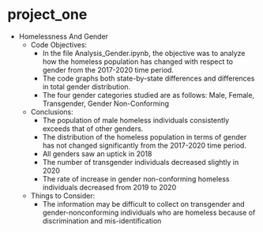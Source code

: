# project_one

- Homelessness And Gender
  - Code Objectives:
    - In the file Analysis_Gender.ipynb, the objective was to analyze how the homeless population has changed with respect to gender from the 2017-2020 time period. 
    - The code graphs both state-by-state differences and differences in total gender distribution.
    - The four gender categories studied are as follows: Male, Female, Transgender, Gender Non-Conforming
  - Conclusions:
    - The population of male homeless individuals consistently exceeds that of other genders.
    - The distribution of the homeless population in terms of gender has not changed significantly from the 2017-2020 time period.
    - All genders saw an uptick in 2018
    - The number of transgender individuals decreased slightly in 2020
    - The rate of increase in gender non-conforming homeless individuals decreased from 2019 to 2020
  - Things to Consider:
    - The information may be difficult to collect on transgender and gender-nonconforming individuals who are homeless because of discrimination and mis-identification
